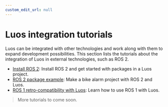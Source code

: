 ```yaml
---
custom_edit_url: null
---
```


# Luos integration tutorials

Luos can be integrated with other technologies and work along with them to expand development possibilities. This section lists the tutorials about the integration of Luos in external technologies, such as ROS 2.

- [Install ROS 2](/docs/tutorials/luos-integration/install-ros2): Install ROS 2 and get started with packages in a Luos project.
- [ROS 2 package example](/docs/tutorials/luos-integration/ros2-package-example): Make a bike alarm project with ROS 2 and Luos.
- [ROS 1 retro-compatibility with Luos](/docs/tutorials/luos-integration/ros1-retrocompatibility): Learn how to use ROS 1 with Luos.

> More tutorials to come soon.
